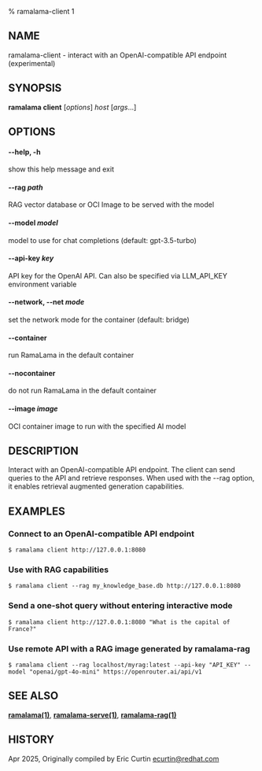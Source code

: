% ramalama-client 1

## NAME
ramalama\-client - interact with an OpenAI-compatible API endpoint (experimental)

## SYNOPSIS
**ramalama client** [*options*] _host_ [_args_...]

## OPTIONS

#### **--help**, **-h**
show this help message and exit

#### **--rag** _path_
RAG vector database or OCI Image to be served with the model

#### **--model** _model_
model to use for chat completions (default: gpt-3.5-turbo)

#### **--api-key** _key_
API key for the OpenAI API. Can also be specified via LLM_API_KEY environment variable

#### **--network**, **--net** _mode_
set the network mode for the container (default: bridge)

#### **--container**
run RamaLama in the default container

#### **--nocontainer**
do not run RamaLama in the default container

#### **--image** _image_
OCI container image to run with the specified AI model

## DESCRIPTION
Interact with an OpenAI-compatible API endpoint. The client can send queries to the API and retrieve responses. When used with the --rag option, it enables retrieval augmented generation capabilities.

## EXAMPLES

### Connect to an OpenAI-compatible API endpoint
```
$ ramalama client http://127.0.0.1:8080
```

### Use with RAG capabilities
```
$ ramalama client --rag my_knowledge_base.db http://127.0.0.1:8080
```

### Send a one-shot query without entering interactive mode
```
$ ramalama client http://127.0.0.1:8080 "What is the capital of France?"
```

### Use remote API with a RAG image generated by ramalama-rag

```
$ ramalama client --rag localhost/myrag:latest --api-key "API_KEY" --model "openai/gpt-4o-mini" https://openrouter.ai/api/v1
```

## SEE ALSO
**[ramalama(1)](ramalama.1.md)**, **[ramalama-serve(1)](ramalama-serve.1.md)**, **[ramalama-rag(1)](ramalama-rag.1.md)**

## HISTORY
Apr 2025, Originally compiled by Eric Curtin <ecurtin@redhat.com>
